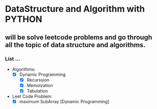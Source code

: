 # DataStructure and Algorithm with PYTHON #
## will be solve leetcode problems and go through all the topic of data structure and algorithms. ##
### List ... ###
- Algorithms:
  - [x] Dynamic Programming 
    - [x] Recurssion
    - [x] Memoization
    - [x] Tabulation
- Leet Code Problem:
  - [x] maximum SubArray [Dynamic Programming]